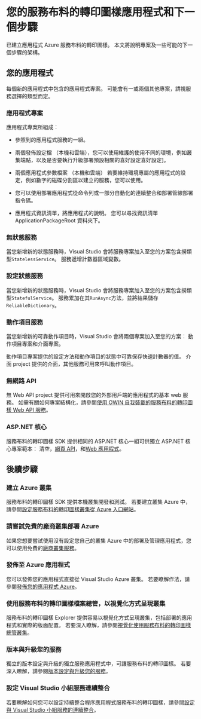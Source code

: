 <properties
   pageTitle="服務布料的轉印圖樣專案建立下一個步驟 |Microsoft Azure"
   description="本文包含的服務布料的轉印圖樣的核心開發工作的一組的連結"
   services="service-fabric"
   documentationCenter=".net"
   authors="seanmck"
   manager="timlt"
   editor=""/>

<tags
   ms.service="service-fabric"
   ms.devlang="dotNet"
   ms.topic="article"
   ms.tgt_pltfrm="NA"
   ms.workload="NA"
   ms.date="07/08/2016"
   ms.author="seanmck"/>

# <a name="your-service-fabric-application-and-next-steps"></a>您的服務布料的轉印圖樣應用程式和下一個步驟
已建立應用程式 Azure 服務布料的轉印圖樣。 本文將說明專案及一些可能的下一個步驟的架構。

## <a name="your-application"></a>您的應用程式
每個新的應用程式中包含的應用程式專案。 可能會有一或兩個其他專案，請視服務選擇的類型而定。

### <a name="the-application-project"></a>應用程式專案
應用程式專案所組成︰

- 參照到的應用程式服務的一組。

- 兩個發佈設定檔 （本機和雲端），您可以使用維護的使用不同的環境，例如叢集端點，以及是否要執行升級部署預設相關的喜好設定喜好設定]。

- 兩個應用程式參數檔案 （本機和雲端） 若要維持環境專屬的應用程式的設定，例如數字的磁碟分割區以建立的服務，您可以使用。

- 您可以使用部署應用程式從命令列或一部分自動化的連續整合和部署管線部署指令碼。

- 應用程式資訊清單，將應用程式的說明。 您可以尋找資訊清單 ApplicationPackageRoot 資料夾下。

### <a name="stateless-service"></a>無狀態服務
當您新增新的狀態服務時，Visual Studio 會將服務專案加入至您的方案包含撈類型`StatelessService`。 服務遞增計數器區域變數。

### <a name="stateful-service"></a>設定狀態服務
當您新增新的狀態服務時，Visual Studio 會將服務專案加入至您的方案包含撈類型`StatefulService`。 服務累加在其`RunAsync`方法，並將結果儲存`ReliableDictionary`。

### <a name="actor-service"></a>動作項目服務
當您新增新的可靠動作項目時，Visual Studio 會將兩個專案加入至您的方案︰ 動作項目專案和介面專案。

動作項目專案提供的設定方法和動作項目的狀態中可靠保存快速計數器的值。 介面 project 提供的介面，其他服務可用來呼叫動作項目。

### <a name="stateless-web-api"></a>無網路 API
無 Web API project 提供可用來開啟您的外部用戶端的應用程式的基本 web 服務。 如需有關如何專案結構化，請參閱[使用 OWIN 自我裝載的服務布料的轉印圖樣 Web API 服務](service-fabric-reliable-services-communication-webapi.md)。

### <a name="aspnet-core"></a>ASP.NET 核心

服務布料的轉印圖樣 SDK 提供相同的 ASP.NET 核心一組可供獨立 ASP.NET 核心專案範本︰ 清空，[網頁 API][aspnet-webapi]，和[Web 應用程式][aspnet-webapp]。

## <a name="next-steps"></a>後續步驟
### <a name="create-an-azure-cluster"></a>建立 Azure 叢集
服務布料的轉印圖樣 SDK 提供本機叢集開發和測試。 若要建立叢集 Azure 中，請參閱[設定服務布料的轉印圖樣叢集從 Azure 入口網站][create-cluster-in-portal]。

### <a name="try-deploying-to-azure-for-free-with-party-clusters"></a>請嘗試免費的廠商叢集部署 Azure

如果您想要嘗試使用沒有設定您自己的叢集 Azure 中的部署及管理應用程式，您可以使用免費的[廠商叢集服務](http://aka.ms/tryservicefabric)。

### <a name="publish-your-application-to-azure"></a>發佈至 Azure 應用程式
您可以發佈您的應用程式直接從 Visual Studio Azure 叢集。 若要瞭解作法，請參閱[發佈您的應用程式 Azure][publish-app-to-azure]。

### <a name="use-service-fabric-explorer-to-visualize-your-cluster"></a>使用服務布料的轉印圖樣檔案總管，以視覺化方式呈現叢集
服務布料的轉印圖樣 Explorer 提供容易以視覺化方式呈現叢集，包括部署的應用程式和實際的版面配置。 若要深入瞭解，請參閱[視覺化使用服務布料的轉印圖樣總管叢集][visualize-with-sfx]。

### <a name="version-and-upgrade-your-services"></a>版本與升級您的服務
獨立的版本設定與升級的獨立服務應用程式中，可讓服務布料的轉印圖樣。 若要深入瞭解，請參閱[版本設定與升級您的服務][app-upgrade-tutorial]。

### <a name="configure-continuous-integration-with-visual-studio-team-services"></a>設定 Visual Studio 小組服務連續整合
若要瞭解如何您可以設定持續整合程序應用程式服務布料的轉印圖樣，請參閱[設定與 Visual Studio 小組服務的連續整合][ci-with-vso]。


<!-- Links -->
[add-web-frontend]: service-fabric-add-a-web-frontend.md
[create-cluster-in-portal]: service-fabric-cluster-creation-via-portal.md
[publish-app-to-azure]: service-fabric-publish-app-remote-cluster.md
[visualize-with-sfx]: service-fabric-visualizing-your-cluster.md
[ci-with-vso]: service-fabric-set-up-continuous-integration.md
[reliable-services-webapi]: service-fabric-reliable-services-communication-webapi.md
[app-upgrade-tutorial]: service-fabric-application-upgrade-tutorial.md
[aspnet-webapi]: https://docs.asp.net/en/latest/tutorials/first-web-api.html
[aspnet-webapp]: https://docs.asp.net/en/latest/tutorials/first-mvc-app/index.html
